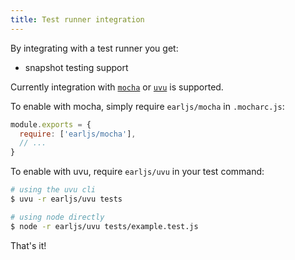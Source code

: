 ```yaml
---
title: Test runner integration
---
```


By integrating with a test runner you get:

- snapshot testing support

Currently integration with [`mocha`](https://mochajs.org/) or
[`uvu`](https://github.com/lukeed/uvu) is supported.

To enable with mocha, simply require `earljs/mocha` in `.mocharc.js`:

```js
module.exports = {
  require: ['earljs/mocha'],
  // ...
}
```

To enable with uvu, require `earljs/uvu` in your test command:

```sh
# using the uvu cli
$ uvu -r earljs/uvu tests

# using node directly
$ node -r earljs/uvu tests/example.test.js
```

That's it!
